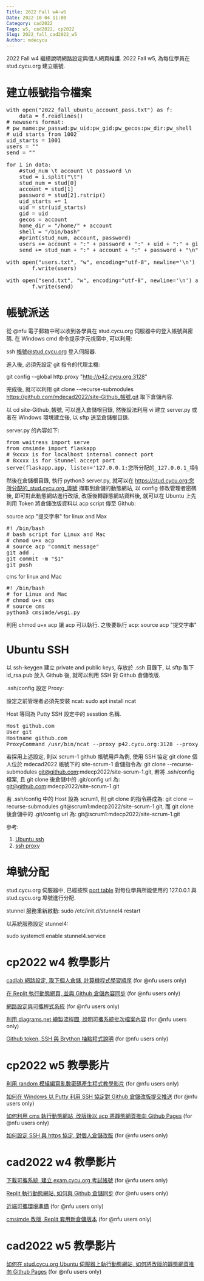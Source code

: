 ```yaml
---
Title: 2022 Fall w4-w5
Date: 2022-10-04 11:00
Category: cad2022
Tags: w5, cad2022, cp2022
Slug: 2022_fall_cad2022_w5
Author: mdecycu
---
```


2022 Fall w4 繼續說明網路設定與個人網頁維護. 2022 Fall w5, 為每位學員在 stud.cycu.org 建立帳號.

<!-- PELICAN_END_SUMMARY -->

建立帳號指令檔案
====

<pre class="brush: python">
with open("2022_fall_ubuntu_account_pass.txt") as f:
    data = f.readlines()
# newusers format:  
# pw_name:pw_passwd:pw_uid:pw_gid:pw_gecos:pw_dir:pw_shell
# uid starts from 1002
uid_starts = 1001
users = ""
send = ""

for i in data:
    #stud_num \t account \t password \n
    stud = i.split("\t")
    stud_num = stud[0]
    account = stud[1]
    password = stud[2].rstrip()
    uid_starts += 1
    uid = str(uid_starts)
    gid = uid
    gecos = account
    home_dir = "/home/" + account
    shell = "/bin/bash"
    #print(stud_num, account, password)
    users += account + ":" + password + ":" + uid + ":" + gid + ":" + gecos + ":" + home_dir + ":" + shell + "\n"
    send += stud_num + ":" + account + ":" + password + "\n"

with open("users.txt", "w", encoding="utf-8", newline='\n') as f:
        f.write(users)
        
with open("send.txt", "w", encoding="utf-8", newline='\n') as f:
        f.write(send)
</pre>

帳號派送
====

從 @nfu 電子郵箱中可以收到各學員在 stud.cycu.org 伺服器中的登入帳號與密碼. 在 Windows cmd 命令提示字元視窗中, 可以利用:

ssh 帳號@stud.cycu.org 登入伺服器. 

進入後, 必須先設定 git 指令的代理主機:

git config --global http.proxy "http://p42.cycu.org:3128"

完成後, 就可以利用 git clone --recurse-submodules https://github.com/mdecad2022/site-Github_帳號.git 取下倉儲內容.

以 cd site-Github_帳號, 可以進入倉儲根目錄, 然後設法利用 vi 建立 server.py 或者在 Windows 環境建立後, 以 sftp 送至倉儲根目錄.

server.py 的內容如下:

<pre class="brush: python">
from waitress import serve
from cmsimde import flaskapp
# 9xxxx is for localhost internal connect port
# 8xxxx is for Stunnel accept port
serve(flaskapp.app, listen='127.0.0.1:您所分配的_127.0.0.1_埠號', threads=4)
</pre>

然後在倉儲根目錄, 執行 python3 server.py, 就可以在 https://stud.cycu.org:您所分配的_stud.cycu.org_埠號 擷取到倉儲的動態網站, 以 config 修改管理者密碼後, 即可對此動態網站進行改版, 改版後轉靜態網站資料後, 就可以在 Ubuntu 上先利用 Token 將倉儲改版資料以 acp script 傳至 Github:

source acp "提交字串" for linux and Max

<pre class="brush: jscript">
#! /bin/bash
# bash script for Linux and Mac
# chmod u+x acp
# source acp "commit message"
git add .
git commit -m "$1"
git push
</pre>

cms for linux and Mac

<pre class="brush: jscript">
#! /bin/bash
# for Linux and Mac
# chmod u+x cms
# source cms
python3 cmsimde/wsgi.py
</pre>

利用 chmod u+x acp 讓 acp 可以執行. 之後要執行 acp: source acp "提交字串"

Ubuntu SSH
====

以 ssh-keygen 建立 private and public keys, 存放於 .ssh 目錄下, 以 sftp 取下 id_rsa.pub 放入 Github 後, 就可以利用 SSH 對 Github 倉儲改版.

.ssh/config 設定 Proxy:

設定之前管理者必須先安裝 ncat: sudo apt install ncat

Host 等同為 Putty SSH 設定中的 sesstion 名稱.

<pre class="brush: jscript">
Host github.com
User git
Hostname github.com
ProxyCommand /usr/bin/ncat --proxy p42.cycu.org:3128 --proxy-type http %h %p
</pre>

若採用上述設定, 則以 scrum-1 github 帳號用戶為例, 使用 SSH 協定 git clone 個人位於 mdecad2022 帳號下的 site-scrum-1 倉儲指令為: git clone --recurse-submodules git@github.com:mdecp2022/site-scrum-1.git, 若將 .ssh/config 檔案, 且 git clone 後倉儲中的 .git/config url 為: git@github.com:mdecp2022/site-scrum-1.git

若 .ssh/config 中的 Host 設為 scrum1, 則 git clone 的指令將成為: git clone --recurse-submodules git@scrum1:mdecp2022/site-scrum-1.git, 而 git clone 後倉儲中的 .git/config url 為: git@scrum1:mdecp2022/site-scrum-1.git

參考: 
1. [Ubuntu ssh]
2. [ssh proxy]

[Ubuntu ssh]: https://blog.jaycetyle.com/2018/02/github-ssh/
[ssh proxy]: https://gist.github.com/Kuri-su/3ca9baf53bc648950956f77381558e96

埠號分配
====

stud.cycu.org 伺服器中, 已經按照 [port table] 對每位學員所能使用的 127.0.0.1 與 stud.cycu.org 埠號進行分配.

stunnel 服務重新啟動: sudo /etc/init.d/stunnel4 restart

以系統服務設定 stunnel4:

sudo systemctl enable stunnel4.service

[port table]: https://nfuedu-my.sharepoint.com/:x:/g/personal/yen_nfu_edu_tw/ET-JZNPkNtZDhFiLt8BGZZ4BFMVV1HE73WQt1V44y6vnCQ

cp2022 w4 教學影片
====

<a href="https://nfuedu.sharepoint.com/:v:/s/cp20222/ES1-38kuxkJAljgH5b3emekBh98XhKtfFQg5aV3UMV9Uxg?e=DcMauY">cadlab 網路設定, 取下個人倉儲, 計算機程式學習順序</a> (for @nfu users only)

<a href="https://nfuedu.sharepoint.com/:v:/s/cp20222/EbYnIyghKsdDsoT3NLhIFCMBPCula56YbNfkIBDZ2LLHWA?e=ENKNcb">在 Replit 執行動態網頁, 並與 Github 倉儲內容同步</a> (for @nfu users only)

<a href="https://nfuedu.sharepoint.com/:v:/s/cp20222/EUdzT3TnXllEs9n7Q-rfl6EBgHCEOJNPmHhgXI0d2pDkdw?e=5dFVYd">網路設定與可攜程式系統</a> (for @nfu users only)

<a href="https://nfuedu.sharepoint.com/:v:/s/cp20222/ESLcVDBVr45ElAG30isotPoBZ7r-FNAyJr4QjUecsoDBKQ?e=RGzxeU">利用 diagrams.net 繪製流程圖, 說明可攜系統批次檔案內容</a> (for @nfu users only)

<a href="https://nfuedu.sharepoint.com/:v:/s/cp20222/EcawctYxUplOk33qpP3BLEcBeUKitZROvf02V2UFbXi8mA?e=9BygOi">Github token, SSH 與 Brython 抽點程式說明</a> (for @nfu users only)

cp2022 w5 教學影片
====

<a href="https://nfuedu.sharepoint.com/:v:/s/cp20222/EV7SPic7UeZOpey670S778cBljwSeehcTdci8vcTK4rDLw?e=EVcDsg">利用 random 模組編寫亂數密碼產生程式教學影片</a> (for @nfu users only)

<a href="https://nfuedu.sharepoint.com/:v:/s/cp20222/EZ3JvNip-MNPo5VmXlyOS70BwK5FD-58nwk6_RKavby6uw?e=Sff67p">如何在 Windows 以 Putty 利用 SSH 協定對 Github 倉儲改版提交推送</a> (for @nfu users only)

<a href="https://nfuedu.sharepoint.com/:v:/s/cp20222/EQePjhhmlwtJjzQGJYioXvgBmE6-UcPV6tG2vsSpgBPlPg?e=ghSbOp">如何利用 cms 執行動態網站, 改版後以 acp 將靜態網頁推向 Github Pages</a> (for @nfu users only)

<a href="https://nfuedu.sharepoint.com/:v:/s/cp20222/EXduXS-tFpROvaH6zbCA4uQBVin9bP2Ux8vM0g20EWb_vQ?e=3N8abR">如何設定 SSH 與 https 協定, 對個人倉儲改版</a> (for @nfu users only)

cad2022 w4 教學影片
====

<a href="https://nfuedu.sharepoint.com/:v:/s/cad2022/ESZarU_yCRhNmFkSxxAyEpcBOfI2WybqXKArkByi7dHL3Q?e=49SN4D">下載可攜系統, 建立 exam.cycu.org 考試帳號</a> (for @nfu users only)

<a href="https://nfuedu.sharepoint.com/:v:/s/cad2022/EVP7xxy-VnlBidjNehizjwYBi34OgxfYnfDP0hZOuzMBqA?e=bU8Acb">Replit 執行動態網站, 如何與 Github 倉儲同步</a> (for @nfu users only)

<a href="https://nfuedu.sharepoint.com/:v:/s/cad2022/EbA18B6BWZBCuI9KtoxG7tMBaSGQWQ-tgtf9IpukEr1lRA?e=HuFObB">近端可攜環境準備</a> (for @nfu users only)

<a href="https://nfuedu.sharepoint.com/:v:/s/cad2022/Ec29bCcV_XNLk7QWSIR8ZdEBze1Zpl7ocb70XDEmlhXVdw?e=ZUozQB">cmsimde 改版, Replit 套用新倉儲版本</a> (for @nfu users only)

cad2022 w5 教學影片
====

<a href="https://nfuedu.sharepoint.com/:v:/s/cad2022/EUxluWJoSGFDobtgaUliDRoBIbe--qCjx5We-1WwGMhTyQ?e=ZXZeof">如何在 stud.cycu.org Ubuntu 伺服器上執行動態網站, 如何將改版的靜態網頁推向 Github Pages</a> (for @nfu users only)
